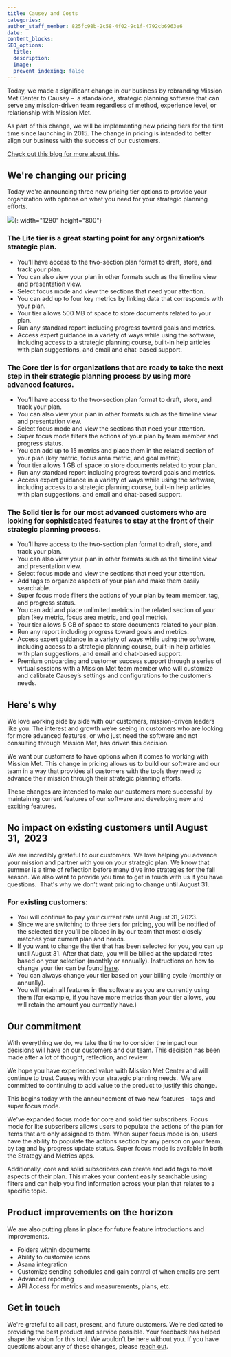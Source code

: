 ```yaml
---
title: Causey and Costs
categories:
author_staff_member: 825fc98b-2c58-4f02-9c1f-4792cb6963e6
date:
content_blocks:
SEO_options:
  title:
  description:
  image:
  prevent_indexing: false
---
```

Today, we made a significant change in our business by rebranding Mission Met Center to Causey –&nbsp; a standalone, strategic planning software that can serve any mission-driven team regardless of method, experience level, or relationship with Mission Met.

As part of this change, we will be implementing new pricing tiers for the first time since launching in 2015. The change in pricing is intended to better align our business with the success of our customers.

[Check out this blog for more about this](https://www.causey.app/2023/06/22/we-are-causey/).&nbsp;

## **We're changing our pricing**

Today we're announcing three new pricing tier options to provide your organization with options on what you need for your strategic planning efforts.

![](/uploads/causey-pricing-summary-1-1.png){: width="1280" height="800"}

### The Lite tier is a great starting point for any organization’s strategic plan.&nbsp;

* You’ll have access to the two-section plan format to draft, store, and track your plan.&nbsp;
* You can also view your plan in other formats such as the timeline view and presentation view.
* Select focus mode and view the sections that need your attention.
* You can add up to four key metrics by linking data that corresponds with your plan.&nbsp;
* Your tier allows 500 MB of space to store documents related to your plan.
* Run any standard report including progress toward goals and metrics.
* Access expert guidance in a variety of ways while using the software, including access to a strategic planning course, built-in help articles with plan suggestions, and email and chat-based support.&nbsp;

### The Core tier is for organizations that are ready to take the next step in their strategic planning process by using more advanced features.

* You’ll have access to the two-section plan format to draft, store, and track your plan.&nbsp;
* You can also view your plan in other formats such as the timeline view and presentation view.
* Select focus mode and view the sections that need your attention.
* Super focus mode filters the actions of your plan by team member and progress status.
* You can add up to 15 metrics and place them in the related section of your plan (key metric, focus area metric, and goal metric).
* Your tier allows 1 GB of space to store documents related to your plan.
* Run any standard report including progress toward goals and metrics.
* Access expert guidance in a variety of ways while using the software, including access to a strategic planning course, built-in help articles with plan suggestions, and email and chat-based support.

### The Solid tier is for our most advanced customers who are looking for sophisticated features to stay at the front of their strategic planning process.

* You’ll have access to the two-section plan format to draft, store, and track your plan.&nbsp;
* You can also view your plan in other formats such as the timeline view and presentation view.
* Select focus mode and view the sections that need your attention.
* Add tags to organize aspects of your plan and make them easily searchable.
* Super focus mode filters the actions of your plan by team member, tag, and progress status.
* You can add and place unlimited metrics in the related section of your plan (key metric, focus area metric, and goal metric).
* Your tier allows 5 GB of space to store documents related to your plan.
* Run any report including progress toward goals and metrics.
* Access expert guidance in a variety of ways while using the software, including access to a strategic planning course, built-in help articles with plan suggestions, and email and chat-based support.&nbsp;
* Premium onboarding and customer success support through a series of virtual sessions with a Mission Met team member who will customize and calibrate Causey’s settings and configurations to the customer’s needs.

## **Here's why**

We love working side by side with our customers, mission-driven leaders like you. The interest and growth we’re seeing in customers who are looking for more advanced features, or who just need the software and not consulting through Mission Met, has driven this decision.&nbsp;

We want our customers to have options when it comes to working with Mission Met. This change in pricing allows us to build our software and our team in a way that provides all customers with the tools they need to advance their mission through their strategic planning efforts.&nbsp;

These changes are intended to make our customers more successful by maintaining current features of our software and developing new and exciting features.

## **No impact on existing customers until August 31,&nbsp; 2023**

We are incredibly grateful to our customers. We love helping you advance your mission and partner with you on your strategic plan. We know that summer is a time of reflection before many dive into strategies for the fall season. We also want to provide you time to get in touch with us if you have questions.&nbsp; That's why we don’t want pricing to change until August 31.

### **For existing customers:**

* You will continue to pay your current rate until August 31, 2023.
* Since we are switching to three tiers for pricing, you will be notified of the selected tier you’ll be placed in by our team that most closely matches your current plan and needs.
* If you want to change the tier that has been selected for you, you can up until August 31. After that date, you will be billed at the updated rates based on your selection (monthly or annually). Instructions on how to change your tier can be found [here](https://help.missionmet.com/articles/172-change-pricing-tier?auth=true&amp;preview=649353d8c371d73187fa3b95).
* You can always change your tier based on your billing cycle (monthly or annually).
* You will retain all features in the software as you are currently using them (for example, if you have more metrics than your tier allows, you will retain the amount you currently have.)

## **Our commitment**

With everything we do, we take the time to consider the impact our decisions will have on our customers and our team. This decision has been made after a lot of thought, reflection, and review.&nbsp;

We hope you have experienced value with Mission Met Center and will continue to trust Causey with your strategic planning needs.&nbsp; We are committed to continuing to add value to the product to justify this change.

This begins today with the announcement of two new features – tags and super focus mode.

We’ve expanded focus mode for core and solid tier subscribers. Focus mode for lite subscribers allows users to populate the actions of the plan for items that are only assigned to them. When super focus mode is on, users have the ability to populate the actions section by any person on your team, by tag and by progress update status. Super focus mode is available in both the Strategy and Metrics apps.

Additionally, core and solid subscribers can create and add tags to most aspects of their plan. This makes your content easily searchable using filters and can help you find information across your plan that relates to a specific topic.

## **Product improvements on the horizon**

We are also putting plans in place for future feature introductions and improvements.

* Folders within documents&nbsp;
* Ability to customize icons
* Asana integration
* Customize sending schedules and gain control of when emails are sent
* Advanced reporting
* API Access for metrics and measurements, plans, etc.

## **Get in touch**

We're grateful to all past, present, and future customers. We're dedicated to providing the best product and service possible. Your feedback has helped shape the vision for this tool. We wouldn’t be here without you. If you have questions about any of these changes, please [reach out](http://help@causey.app).&nbsp;&nbsp;